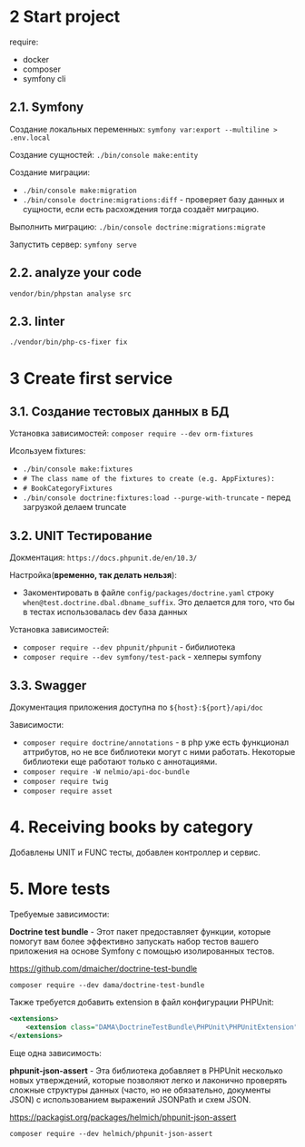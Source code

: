 # 2 Start project
require:
* docker
* composer
* symfony cli

## 2.1. Symfony
Создание локальных переменных:
`symfony var:export --multiline > .env.local`

Создание сущностей:
`./bin/console make:entity`

Создание миграции:
* `./bin/console make:migration`
* `./bin/console doctrine:migrations:diff` - проверяет базу данных и сущности,
если есть расхождения тогда создаёт миграцию.


Выполнить миграцию:
`./bin/console doctrine:migrations:migrate`

Запустить сервер:
`symfony serve`

## 2.2. analyze your code
`vendor/bin/phpstan analyse src`

## 2.3. linter
`./vendor/bin/php-cs-fixer fix`

# 3 Create first service
## 3.1. Создание тестовых данных в БД
Установка зависимостей: `composer require --dev orm-fixtures`

Исользуем fixtures:
* `./bin/console make:fixtures`
* `# The class name of the fixtures to create (e.g. AppFixtures):`
* `# BookCategoryFixtures`
* `./bin/console doctrine:fixtures:load --purge-with-truncate` - перед загрузкой делаем truncate

## 3.2. UNIT Тестирование
Докментация: `https://docs.phpunit.de/en/10.3/`

Настройка(**временно, так делать нельзя**):
* Закоментировать в файле `config/packages/doctrine.yaml` строку
`when@test.doctrine.dbal.dbname_suffix`. Это делается для того, что бы в тестах
использовалась dev база данных

Установка зависимостей:
* `composer require --dev phpunit/phpunit` - бибилиотека
* `composer require --dev symfony/test-pack` - хелперы symfony

## 3.3. Swagger
Документация приложения доступна по `${host}:${port}/api/doc`

Зависимости:
* `composer require doctrine/annotations` - в php уже есть функционал аттрибутов,
но не все библиотеки могут с ними работать. Некоторые библиотеки еще работают
только с аннотациями.
* `composer require -W nelmio/api-doc-bundle`
* `composer require twig`
* `composer require asset`

# 4. Receiving books by category
Добавлены UNIT и FUNC тесты, добавлен контроллер и сервис.

# 5. More tests
Требуемые зависимости:

**Doctrine test bundle** - Этот пакет предоставляет функции, которые помогут вам
более эффективно запускать набор тестов вашего приложения на основе Symfony
с помощью изолированных тестов.

https://github.com/dmaicher/doctrine-test-bundle

`composer require --dev dama/doctrine-test-bundle`

Также требуется добавить extension в файл конфигурации PHPUnit:
```xml
<extensions>
    <extension class="DAMA\DoctrineTestBundle\PHPUnit\PHPUnitExtension" />
</extensions>
```

Еще одна зависимость:

**phpunit-json-assert** - Эта библиотека добавляет в PHPUnit несколько новых утверждений, которые
позволяют легко и лаконично проверять сложные структуры данных (часто, но не
обязательно, документы JSON) с использованием выражений JSONPath и схем JSON.

https://packagist.org/packages/helmich/phpunit-json-assert

`composer require --dev helmich/phpunit-json-assert`
